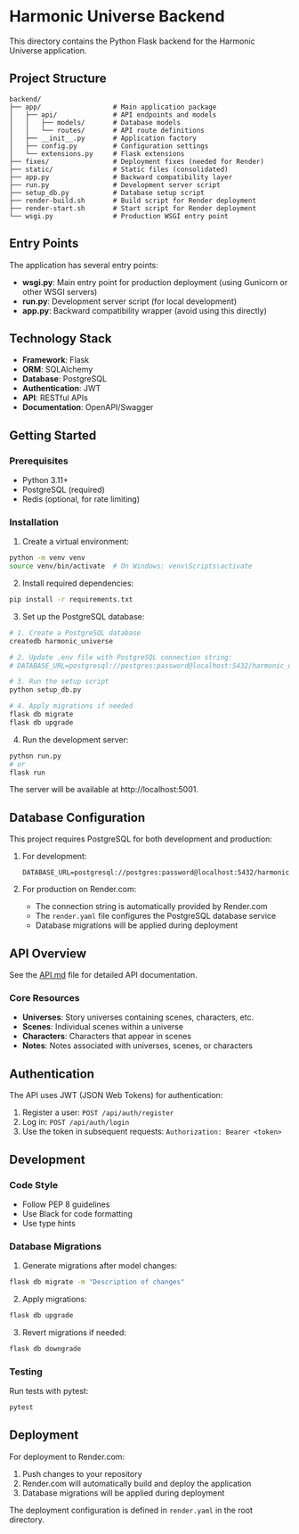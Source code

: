 # Harmonic Universe Backend

This directory contains the Python Flask backend for the Harmonic Universe application.

## Project Structure

```
backend/
├── app/                  # Main application package
│   ├── api/              # API endpoints and models
│   │   ├── models/       # Database models
│   │   └── routes/       # API route definitions
│   ├── __init__.py       # Application factory
│   ├── config.py         # Configuration settings
│   └── extensions.py     # Flask extensions
├── fixes/                # Deployment fixes (needed for Render)
├── static/               # Static files (consolidated)
├── app.py                # Backward compatibility layer
├── run.py                # Development server script
├── setup_db.py           # Database setup script
├── render-build.sh       # Build script for Render deployment
├── render-start.sh       # Start script for Render deployment
└── wsgi.py               # Production WSGI entry point
```

## Entry Points

The application has several entry points:

- **wsgi.py**: Main entry point for production deployment (using Gunicorn or other WSGI servers)
- **run.py**: Development server script (for local development)
- **app.py**: Backward compatibility wrapper (avoid using this directly)

## Technology Stack

- **Framework**: Flask
- **ORM**: SQLAlchemy
- **Database**: PostgreSQL
- **Authentication**: JWT
- **API**: RESTful APIs
- **Documentation**: OpenAPI/Swagger

## Getting Started

### Prerequisites

- Python 3.11+
- PostgreSQL (required)
- Redis (optional, for rate limiting)

### Installation

1. Create a virtual environment:

```bash
python -m venv venv
source venv/bin/activate  # On Windows: venv\Scripts\activate
```

2. Install required dependencies:

```bash
pip install -r requirements.txt
```

3. Set up the PostgreSQL database:

```bash
# 1. Create a PostgreSQL database
createdb harmonic_universe

# 2. Update .env file with PostgreSQL connection string:
# DATABASE_URL=postgresql://postgres:password@localhost:5432/harmonic_universe

# 3. Run the setup script
python setup_db.py

# 4. Apply migrations if needed
flask db migrate
flask db upgrade
```

4. Run the development server:

```bash
python run.py
# or
flask run
```

The server will be available at http://localhost:5001.

## Database Configuration

This project requires PostgreSQL for both development and production:

1. For development:

   ```
   DATABASE_URL=postgresql://postgres:password@localhost:5432/harmonic_universe
   ```

2. For production on Render.com:
   - The connection string is automatically provided by Render.com
   - The `render.yaml` file configures the PostgreSQL database service
   - Database migrations will be applied during deployment

## API Overview

See the [API.md](docs/API.md) file for detailed API documentation.

### Core Resources

- **Universes**: Story universes containing scenes, characters, etc.
- **Scenes**: Individual scenes within a universe
- **Characters**: Characters that appear in scenes
- **Notes**: Notes associated with universes, scenes, or characters

## Authentication

The API uses JWT (JSON Web Tokens) for authentication:

1. Register a user: `POST /api/auth/register`
2. Log in: `POST /api/auth/login`
3. Use the token in subsequent requests: `Authorization: Bearer <token>`

## Development

### Code Style

- Follow PEP 8 guidelines
- Use Black for code formatting
- Use type hints

### Database Migrations

1. Generate migrations after model changes:

```bash
flask db migrate -m "Description of changes"
```

2. Apply migrations:

```bash
flask db upgrade
```

3. Revert migrations if needed:

```bash
flask db downgrade
```

### Testing

Run tests with pytest:

```bash
pytest
```

## Deployment

For deployment to Render.com:

1. Push changes to your repository
2. Render.com will automatically build and deploy the application
3. Database migrations will be applied during deployment

The deployment configuration is defined in `render.yaml` in the root directory. 
